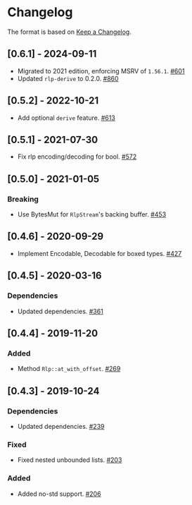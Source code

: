 # Changelog

The format is based on [Keep a Changelog].

[Keep a Changelog]: http://keepachangelog.com/en/1.0.0/

## [0.6.1] - 2024-09-11
- Migrated to 2021 edition, enforcing MSRV of `1.56.1`. [#601](https://github.com/paritytech/parity-common/pull/601)
- Updated `rlp-derive` to 0.2.0. [#860](https://github.com/paritytech/parity-common/pull/860)

## [0.5.2] - 2022-10-21
- Add optional `derive` feature. [#613](https://github.com/paritytech/parity-common/pull/613)

## [0.5.1] - 2021-07-30
- Fix rlp encoding/decoding for bool. [#572](https://github.com/paritytech/parity-common/pull/572)

## [0.5.0] - 2021-01-05
### Breaking
- Use BytesMut for `RlpStream`'s backing buffer. [#453](https://github.com/paritytech/parity-common/pull/453)

## [0.4.6] - 2020-09-29
- Implement Encodable, Decodable for boxed types. [#427](https://github.com/paritytech/parity-common/pull/427)

## [0.4.5] - 2020-03-16
### Dependencies
- Updated dependencies. [#361](https://github.com/paritytech/parity-common/pull/361)

## [0.4.4] - 2019-11-20
### Added
- Method `Rlp::at_with_offset`. [#269](https://github.com/paritytech/parity-common/pull/269)

## [0.4.3] - 2019-10-24
### Dependencies
- Updated dependencies. [#239](https://github.com/paritytech/parity-common/pull/239)
### Fixed
- Fixed nested unbounded lists. [#203](https://github.com/paritytech/parity-common/pull/203)
### Added
- Added no-std support. [#206](https://github.com/paritytech/parity-common/pull/206)
